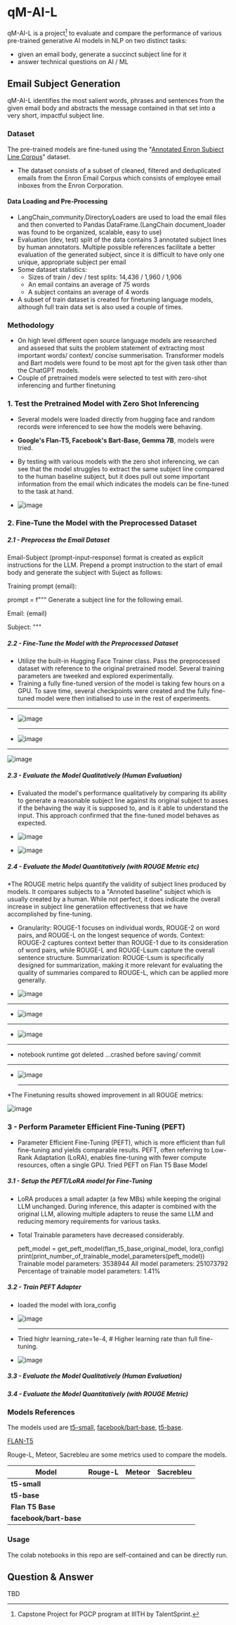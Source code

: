 # qM-AI-L

qM-AI-L is a project[^1] to evaluate and compare the performance of various pre-trained generative AI models in NLP on two distinct tasks:
* given an email body, generate a succinct subject line for it
* answer technical questions on AI / ML

## Email Subject Generation

qM-AI-L identifies the most salient words, phrases and sentences from the given email body and abstracts the message contained in that set into a very short, impactful subject line.

### Dataset

The pre-trained models are fine-tuned using the "[Annotated Enron Subject Line Corpus](https://github.com/ryanzhumich/AESLC)" dataset.
* The dataset consists of a subset of cleaned, filtered and deduplicated emails from the Enron Email Corpus which consists of employee email inboxes from the Enron Corporation.

#### Data Loading and Pre-Processing
* LangChain_community.DirectoryLoaders are used to load the email files and then converted to Pandas DataFrame.(LangChain document_loader was found to be organized, scalable, easy to use)
* Evaluation (dev, test) split of the data contains 3 annotated subject lines by human annotators. Multiple possible references facilitate a better evaluation of the generated subject, since it is difficult to have only one unique, appropriate subject per email
* Some dataset statistics:
  * Sizes of train / dev / test splits: 14,436 / 1,960 / 1,906
  * An email contains an average of 75 words
  * A subject contains an average of 4 words
 * A subset of train dataset is created for finetuning language models, although full train data set is also used a couple of times. 

### Methodology
* On high level different open source language models are researched and assesed that suits the problem statement of extracting most important words/ context/ concise summerisation. Transformer models and Bart models were found to be most apt for the given task other than the ChatGPT models.
* Couple of pretrained models were selected to test with zero-shot inferencing and further finetuning
  
### 1. Test the Pretrained Model with Zero Shot Inferencing
* Several models were loaded directly from hugging face and random records were inferenced to see how the models were behaving.
* **Google's Flan-T5, Facebook's Bart-Base, Gemma 7B**,  models were tried.
* By testing with various models with the zero shot inferencing, we can see that the model struggles to extract the same subject line compared to the human baseline subject, but it does pull out some important information from the email which indicates the models can be fine-tuned to the task at hand.

* ![image](https://github.com/user-attachments/assets/a9078e75-5aa7-4762-b7e7-d9ea8d14d0f1)


### 2. Fine-Tune the Model with the Preprocessed Dataset
##### 2.1 - Preprocess the Email Dataset

Email-Subject (prompt-input-response) format is created as explicit instructions for the LLM. Prepend a prompt instruction to the start of email body and generate the subject with Suject as follows:

Training prompt (email):

prompt = f"""
Generate a subject line for the following email.

Email:
{email}

Subject:
"""

##### 2.2 - Fine-Tune the Model with the Preprocessed Dataset
* Utilize the built-in Hugging Face Trainer class. Pass the preprocessed dataset with reference to the original pretrained model. Several training parameters are tweeked and explored experimentally.
* Training a fully fine-tuned version of the model is taking few hours on a GPU. To save time, several checkpoints were created and the fully fine-tuned model were then initialised to use in the rest of experiments.
----------------------------------------------------------------------------------------
  
* ![image](https://github.com/user-attachments/assets/ea5d3021-68c5-4381-b1e8-ccf8b7fa50b2)

  ----------------------------------------------------------------------------------------

* ![image](https://github.com/user-attachments/assets/c748ffaf-f5bf-4946-9ed5-64d1a11ec89d)

------------------------------------------------------------------------------------------

![image](https://github.com/user-attachments/assets/1369382d-9382-46fb-b533-35c1040fac8a)

  

##### 2.3 - Evaluate the Model Qualitatively (Human Evaluation)
* Evaluated the model's performance qualitatively by comparing its ability to generate a reasonable subject line against its original subject to asses if the behaving the way it is supposed to, and is it able to understand the input. This approach confirmed that the fine-tuned model behaves as expected.
  
* ![image](https://github.com/user-attachments/assets/acf4afc2-92fa-4066-a124-3a66aa80fc23)
  
* ![image](https://github.com/user-attachments/assets/a142f1c1-530d-459e-90fb-b5e073ce6768)


##### 2.4 - Evaluate the Model Quantitatively (with ROUGE Metric etc)

*The ROUGE metric helps quantify the validity of subject lines produced by models. It compares subjects to a "Annoted baseline" subject which is usually created by a human. While not perfect, it does indicate the overall increase in subject line generatiion effectiveness that we have accomplished by fine-tuning.

* Granularity: ROUGE-1 focuses on individual words, ROUGE-2 on word pairs, and ROUGE-L on the longest sequence of words.
Context: ROUGE-2 captures context better than ROUGE-1 due to its consideration of word pairs, while ROUGE-L and ROUGE-Lsum capture the overall sentence structure.
Summarization: ROUGE-Lsum is specifically designed for summarization, making it more relevant for evaluating the quality of summaries compared to ROUGE-L, which can be applied more generally.

* ![image](https://github.com/user-attachments/assets/e6f70672-7482-46f5-a802-4125b203dc49)

 -----------------------------------------------------------------------------------------

* ![image](https://github.com/user-attachments/assets/b02de9a9-6a4b-4cc2-8931-c6b23d0c0983)

 -----------------------------------------------------------------------------------------

* ![image](https://github.com/user-attachments/assets/6735dad2-625a-4ae1-8805-a6a7ec2a877e)
  
 -----------------------------------------------------------------------------------------

* notebook runtime got deleted ...crashed before saving/ commit

 -----------------------------------------------------------------------------------------

* ![image](https://github.com/user-attachments/assets/0c4ea92c-091c-4f79-a100-746fa6c16794)

   -----------------------------------------------------------------------------------------

*The Finetuning results showed improvement in all ROUGE metrics:

![image](https://github.com/user-attachments/assets/b486b11e-f522-4d3e-a082-e9b5a014bb55)



### 3 - Perform Parameter Efficient Fine-Tuning (PEFT)

* Parameter Efficient Fine-Tuning (PEFT), which is more efficient than full fine-tuning and yields comparable results. PEFT, often referring to Low-Rank Adaptation (LoRA), enables fine-tuning with fewer compute resources, often a single GPU. Tried PEFT on Flan T5 Base Model

##### 3.1 - Setup the PEFT/LoRA model for Fine-Tuning

* LoRA produces a small adapter (a few MBs) while keeping the original LLM unchanged. During inference, this adapter is combined with the original LLM, allowing multiple adapters to reuse the same LLM and reducing memory requirements for various tasks.

* Total Trainable parameters have decreased considerably.
          
    peft_model = get_peft_model(flan_t5_base_original_model, lora_config)
    print(print_number_of_trainable_model_parameters(peft_model))
    Trainable model parameters: 3538944
    All model parameters: 251073792
    Percentage of trainable model parameters: 1.41%
  
##### 3.2 - Train PEFT Adapter

* loaded the model with lora_config
* ![image](https://github.com/user-attachments/assets/6d58280f-5e43-4185-a812-469da50ea51f)

  -----------------------------------------------------------------------------------------

* Tried highr learning_rate=1e-4, # Higher learning rate than full fine-tuning.
* ![image](https://github.com/user-attachments/assets/6e392bcd-e1fa-4576-8eeb-d28e8255237c)


##### 3.3 - Evaluate the Model Qualitatively (Human Evaluation)

##### 3.4 - Evaluate the Model Quantitatively (with ROUGE Metric)

### Models References

The models used are [t5-small](https://huggingface.co/google-t5/t5-small), [facebook/bart-base](https://huggingface.co/facebook/bart-base), [t5-base](https://huggingface.co/google-t5/t5-base).

[FLAN-T5](https://huggingface.co/docs/transformers/en/model_doc/flan-t5#overview)

Rouge-L, Meteor, Sacrebleu are some metrics used to compare the models.

| Model                  | Rouge-L  | Meteor | Sacrebleu|
|------------------------|----------|--------|----------|
| **t5-small**           |
| **t5-base**            |
| **Flan T5 Base**
| **facebook/bart-base** |

### Usage

The colab notebooks in this repo are self-contained and can be directly run.

## Question & Answer
TBD




[^1]: Capstone Project for PGCP program at IIITH by TalentSprint.
